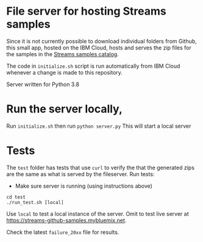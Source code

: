# File server for hosting Streams samples
Since it is not currently possible to download individual folders from Github, this small app, hosted on the IBM Cloud,
hosts and serves the zip files for the samples in the [Streams samples catalog](https://ibmstreams.github.io/samples).

The code in  `initialize.sh` script is run automatically from IBM Cloud whenever a change is made to this repository. 


Server written for Python 3.8

# Run the server locally,
Run `initialize.sh` then run `python server.py`
This will start a local server

# Tests
The `test`  folder has tests that use `curl` to verify the that the generated zips are the same as what is served by the fileserver.
Run tests:
- Make sure server is running (using instructions above)
```
cd test
./run_test.sh [local]
```
Use `local` to test a local instance of the server. Omit to test live server at https://streams-github-samples.mybluemix.net.

Check the latest `failure_20xx` file for results.
